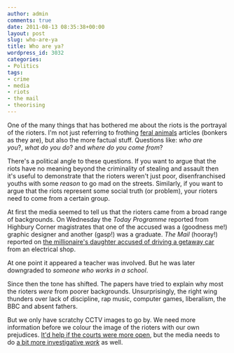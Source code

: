 ```yaml
---
author: admin
comments: true
date: 2011-08-13 08:35:38+00:00
layout: post
slug: who-are-ya
title: Who are ya?
wordpress_id: 3032
categories:
- Politics
tags:
- crime
- media
- riots
- the mail
- theorising
---
```


One of the many things that has bothered me about the riots is the portrayal of the rioters. I'm not just referring to frothing [feral animals](http://www.dailymail.co.uk/debate/article-2024284/UK-riots-2011-Liberal-dogma-spawned-generation-brutalised-youths.html) articles (bonkers as they are), but also the more factual stuff. Questions like: _who are you_?, _what do you do_? and _where do you come from_?

<!-- more -->

There's a political angle to these questions. If you want to argue that the riots have no meaning beyond the criminality of stealing and assault then it's useful to demonstrate that the rioters weren't just poor, disenfranchised youths with some _reason_ to go mad on the streets. Similarly, if you want to argue that the riots represent some social truth (or problem), your rioters need to come from a certain group.

At first the media seemed to tell us that the rioters came from a broad range of backgrounds. On Wednesday the _Today Programme_ reported from Highbury Corner magistrates that one of the accused was a (goodness me!) graphic designer and another (gasp!) was a graduate. _The Mail_ (hooray!) reported on [the millionaire's daughter accused of driving a getaway car](http://www.dailymail.co.uk/news/article-2025068/UK-riots-Middle-class-rioters-revealed-including-Laura-Johnson-Natasha-Reid-Stefan-Hoyle.html) from an electrical shop.

At one point it appeared a teacher was involved. But he was later downgraded to _someone who works in a school_.

Since then the tone has shifted. The papers have tried to explain why most the rioters _were_ from poorer backgrounds. Unsurprisingly, the right wing thunders over lack of discipline, rap music, computer games, liberalism, the BBC and absent fathers.

But we only have scratchy CCTV images to go by. We need more information before we colour the image of the rioters with our own prejudices. [It'd help if the courts were more open](http://onlinejournalismblog.com/2011/08/12/why-we-need-open-courts-data-and-newspapers-need-to-improve-too/), but the media needs to do [a bit more investigative _work_](http://www.guardian.co.uk/news/datablog/2011/aug/11/uk-riots-magistrates-court-list) as well.
